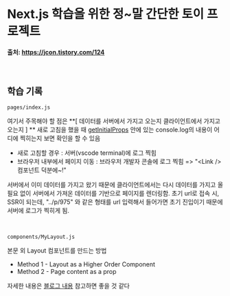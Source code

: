 # Next.js 학습을 위한 정~말 간단한 토이 프로젝트

#### 출처: https://jcon.tistory.com/124

<br/>

## 학습 기록

`pages/index.js`

여기서 주목해야 할 점은 **[ 데이터를 서버에서 가지고 오는지 클라이언트에서 가지고 오는지 ] **
새로 고침을 했을 때 <u>getInitialProps</u> 안에 있는 console.log의 내용이 어디에 찍히는지 보면 확인을 할 수 있음

- 새로 고침할 경우 : 서버(vscode terminal)에 로그 찍힘
- 브라우저 내부에서 페이지 이동 : 브라우저 개발자 콘솔에 로그 찍힘 => "\<Link /\> 컴포넌트 덕분에~!"

서버에서 이미 데이터를 가지고 왔기 때문에 클라이언트에서는 다시 데이터를 가지고 올 필요 없이 서버에서 가져온 데이터를 기반으로 페이지를 렌더링함.
초기 url로 접속 시, SSR이 되는데, "../p/975" 와 같은 형태를 url 입력해서 들어가면 초기 진입이기 때문에 서버에 로그가 찍히게 됨.

<br/>

`components/MyLayout.js`

본문 외 Layout 컴포넌트를 만드는 방법
- Method 1 - Layout as a Higher Order Component
- Method 2 - Page content as a prop

자세한 내용은 [블로그 내용](https://jcon.tistory.com/126) 참고하면 좋을 것 같다
